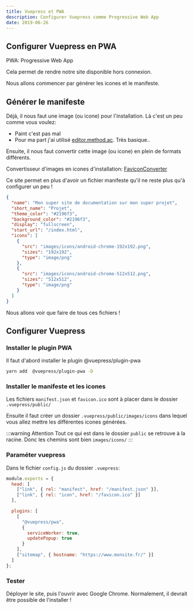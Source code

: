 ```yaml
---
title: Vuepress et PWA
description: Configurer Vuepress comme Progressive Web App
date: 2019-06-26
---
```


## Configurer Vuepress en PWA

PWA: Progressive Web App

Cela permet de rendre notre site disponible hors connexion.

Nous allons commencer par générer les icones et le manifeste.

## Générer le manifeste

Déjà, il nous faut une image (ou icone) pour l'installation. Là c'est un peu comme vous voulez:

- Paint c'est pas mal
- Pour ma part j'ai utilisé [editor.method.ac](https://editor.method.ac/). Très basique..

Ensuite, il nous faut convertir cette image (ou icone) en plein de formats différents.

Convertisseur d'images en icones d'installation: [FaviconConverter](https://favicon.io/favicon-converter/)

Ce site permet en plus d'avoir un fichier manifeste qu'il ne reste plus qu'à configurer un peu !

```json
{
  "name": "Mon super site de documentation sur mon super projet",
  "short_name": "Projet",
  "theme_color": "#2196f3",
  "background_color": "#2196f3",
  "display": "fullscreen",
  "start_url": "/index.html",
  "icons": [
    {
      "src": "images/icons/android-chrome-192x192.png",
      "sizes": "192x192",
      "type": "image/png"
    },
    {
      "src": "images/icons/android-chrome-512x512.png",
      "sizes": "512x512",
      "type": "image/png"
    }
  ]
}
```

Nous allons voir que faire de tous ces fichiers !

## Configurer Vuepress

### Installer le plugin PWA

Il faut d'abord installer le plugin @vuepress/plugin-pwa

```bash
yarn add  @vuepress/plugin-pwa -D
```

### Installer le manifeste et les icones

Les fichiers `manifest.json` et `favicon.ico` sont à placer dans le dossier `.vuepress/public/`

Ensuite il faut créer un dossier `.vuepress/public/images/icons` dans lequel vous allez mettre les différentes icones générées.

:::warning Attention
Tout ce qui est dans le dossier `public` se retrouve à la racine. Donc les chemins sont bien `images/icons/`
:::

### Paraméter vuepress

Dans le fichier `config.js` du dossier `.vuepress`:

```js
module.exports = {
  head: [
    ["link", { rel: "manifest", href: "/manifest.json" }],
    ["link", { rel: "icon", href: "/favicon.ico" }]
  ],

  plugins: [
    [
      "@vuepress/pwa",
      {
        serviceWorker: true,
        updatePopup: true
      }
    ],
    ["sitemap", { hostname: "https://www.monsite.fr/" }]
  ]
};
```

### Tester

Déployer le site, puis l'ouvrir avec Google Chrome. Normalement, il devrait être possible de l'installer !
